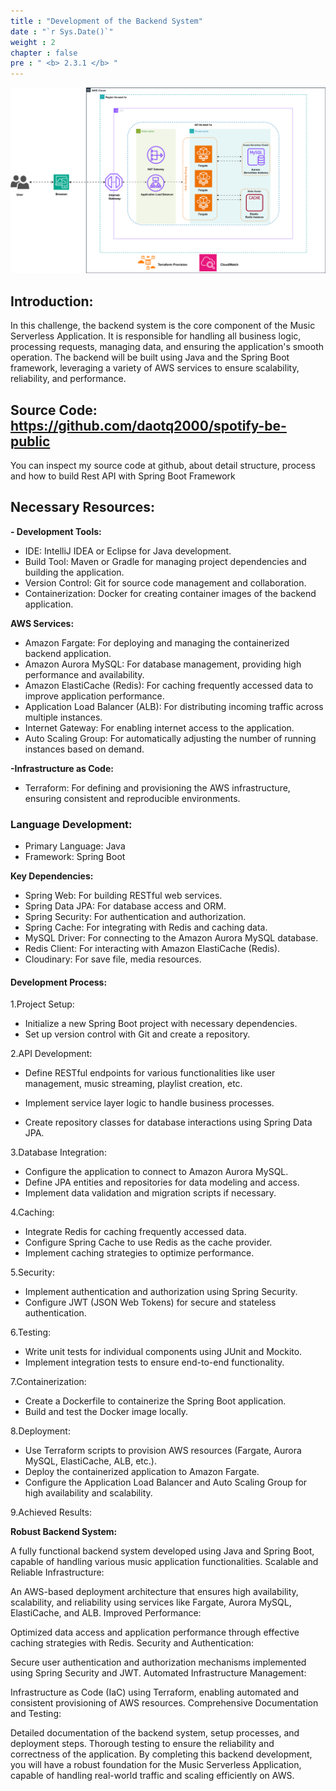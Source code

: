 ```yaml
---
title : "Development of the Backend System"
date : "`r Sys.Date()`"
weight : 2
chapter : false
pre : " <b> 2.3.1 </b> "
---
```

![AWS DESIGN ARCHITECTURE](architechture.svg?featherlight=false&width=100pc)

## Introduction:
In this challenge, the backend system is the core component of the Music Serverless Application. It is responsible for handling all business logic, processing requests, managing data, and ensuring the application's smooth operation. The backend will be built using Java and the Spring Boot framework, leveraging a variety of AWS services to ensure scalability, reliability, and performance.
## Source Code: https://github.com/daotq2000/spotify-be-public
You can inspect my source code at github, about detail structure, process and how to build Rest API with Spring Boot Framework
## Necessary Resources:
**- Development Tools:**

+ IDE: IntelliJ IDEA or Eclipse for Java development.
+ Build Tool: Maven or Gradle for managing project dependencies and building the application.
+ Version Control: Git for source code management and collaboration.
+ Containerization: Docker for creating container images of the backend application.

**AWS Services:**

+ Amazon Fargate: For deploying and managing the containerized backend application.
+ Amazon Aurora MySQL: For database management, providing high performance and availability.
+ Amazon ElastiCache (Redis): For caching frequently accessed data to improve application performance.
+ Application Load Balancer (ALB): For distributing incoming traffic across multiple instances.
+ Internet Gateway: For enabling internet access to the application.
+ Auto Scaling Group: For automatically adjusting the number of running instances based on demand.

**-Infrastructure as Code:**
+ Terraform: For defining and provisioning the AWS infrastructure, ensuring consistent and reproducible environments.
### Language Development:
+ Primary Language: Java
+ Framework: Spring Boot

**Key Dependencies:**

+ Spring Web: For building RESTful web services.
+ Spring Data JPA: For database access and ORM.
+ Spring Security: For authentication and authorization.
+ Spring Cache: For integrating with Redis and caching data.
+ MySQL Driver: For connecting to the Amazon Aurora MySQL database.
+ Redis Client: For interacting with Amazon ElastiCache (Redis).
+ Cloudinary: For save file, media resources.

#### Development Process:
1.Project Setup:

- Initialize a new Spring Boot project with necessary dependencies.
- Set up version control with Git and create a repository.

2.API Development:

- Define RESTful endpoints for various functionalities like user management, music streaming, playlist creation, etc.

- Implement service layer logic to handle business processes.

- Create repository classes for database interactions using Spring Data JPA.

3.Database Integration:
- Configure the application to connect to Amazon Aurora MySQL.
- Define JPA entities and repositories for data modeling and access.
- Implement data validation and migration scripts if necessary.

4.Caching:

- Integrate Redis for caching frequently accessed data.
- Configure Spring Cache to use Redis as the cache provider.
- Implement caching strategies to optimize performance.

5.Security:

- Implement authentication and authorization using Spring Security.
- Configure JWT (JSON Web Tokens) for secure and stateless authentication.

6.Testing:
- Write unit tests for individual components using JUnit and Mockito.
- Implement integration tests to ensure end-to-end functionality.

7.Containerization:

- Create a Dockerfile to containerize the Spring Boot application.
- Build and test the Docker image locally.

8.Deployment:

- Use Terraform scripts to provision AWS resources (Fargate, Aurora MySQL, ElastiCache, ALB, etc.).
- Deploy the containerized application to Amazon Fargate.
- Configure the Application Load Balancer and Auto Scaling Group for high availability and scalability.

9.Achieved Results:

**Robust Backend System:**

A fully functional backend system developed using Java and Spring Boot, capable of handling various music application functionalities.
Scalable and Reliable Infrastructure:

An AWS-based deployment architecture that ensures high availability, scalability, and reliability using services like Fargate, Aurora MySQL, ElastiCache, and ALB.
Improved Performance:

Optimized data access and application performance through effective caching strategies with Redis.
Security and Authentication:

Secure user authentication and authorization mechanisms implemented using Spring Security and JWT.
Automated Infrastructure Management:

Infrastructure as Code (IaC) using Terraform, enabling automated and consistent provisioning of AWS resources.
Comprehensive Documentation and Testing:

Detailed documentation of the backend system, setup processes, and deployment steps.
Thorough testing to ensure the reliability and correctness of the application.
By completing this backend development, you will have a robust foundation for the Music Serverless Application, capable of handling real-world traffic and scaling efficiently on AWS.
